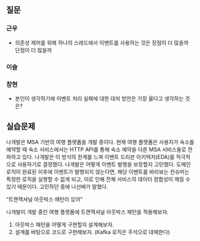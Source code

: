 ## 질문
### 근우
- 의존성 제어를 위해 하나의 스레드에서 이벤트를 사용하는 것은 장점이 더 많을까 단점이 더 많을까

### 이슬

### 창현
- 본인이 생각하기에 이벤트 처리 실패에 대한 대처 방안은 가장 옳다고 생각하는 것은?

## 실습문제
나개발은 MSA 기반의 여행 플랫폼을 개발 중이다. 현재 여행 플랫폼은 사용자가 숙소를 예약할 때 숙소 서비스에서는 HTTP API를 통해 숙소 예약을 다른 MSA 서비스들로 전파하고 있다. 나개발은 이 방식의 한계를 느껴 이벤트 드리븐 아키텍처(EDA)를 적극적으로 사용하기로 결정했다. 나개발은 어떻게 이벤트 발행을 보장할지 고민했다. 도메인 로직이 완료된 이후에 이벤트가 발행되지 않는다면, 해당 이벤트를 바라보는 컨슈머는 특정한 로직을 실행할 수 없게 되고, 이로 인해 전체 서비스의 데이터 정합성이 깨질 수 있기 때문이다. 고민하던 중에 나선배가 말했다.

“트랜잭셔널 아웃박스 패턴이 있어”

나개발이 개발 중인 여행 플랫폼에 트랜잭셔널 아웃박스 패턴을 적용해보자.

1. 아웃박스 패턴을 어떻게 구현할지 설계해보자.
2. 설계를 바탕으로 코드로 구현해보자. (Kafka 로직은 주석으로 대체한다)
